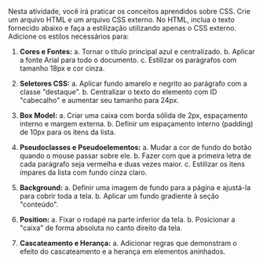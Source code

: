 Nesta atividade, você irá praticar os conceitos aprendidos sobre CSS. Crie um arquivo HTML e um arquivo CSS externo. No HTML, inclua o texto fornecido abaixo e faça a estilização utilizando apenas o CSS externo. Adicione os estilos necessários para:

1. **Cores e Fontes:**
    a. Tornar o título principal azul e centralizado.
    b. Aplicar a fonte Arial para todo o documento.
    c. Estilizar os parágrafos com tamanho 18px e cor cinza.

2. **Seletores CSS:**
    a. Aplicar fundo amarelo e negrito ao parágrafo com a classe "destaque".
    b. Centralizar o texto do elemento com ID "cabecalho" e aumentar seu tamanho para 24px.

3. **Box Model:**
    a. Criar uma caixa com borda sólida de 2px, espaçamento interno e margem externa.
    b. Definir um espaçamento interno (padding) de 10px para os itens da lista.

4. **Pseudoclasses e Pseudoelementos:**
    a. Mudar a cor de fundo do botão quando o mouse passar sobre ele.
    b. Fazer com que a primeira letra de cada parágrafo seja vermelha e duas vezes maior.
    c. Estilizar os itens ímpares da lista com fundo cinza claro.

5. **Background:**
    a. Definir uma imagem de fundo para a página e ajustá-la para cobrir toda a tela.
    b. Aplicar um fundo gradiente à seção "conteúdo".

6. **Position:**
    a. Fixar o rodapé na parte inferior da tela.
    b. Posicionar a "caixa" de forma absoluta no canto direito da tela.

7. **Cascateamento e Herança:**
    a. Adicionar regras que demonstram o efeito do cascateamento e a herança em elementos aninhados.